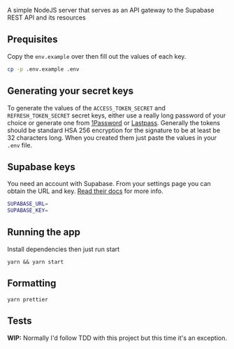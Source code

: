 A simple NodeJS server that serves as an API gateway to the Supabase REST API and its resources

## Prequisites

Copy the `env.example` over then fill out the values of each key.

```bash
cp -p .env.example .env
```

## Generating your secret keys

To generate the values of the `ACCESS_TOKEN_SECRET` and `REFRESH_TOKEN_SECRET` secret keys, either use a really long password of your choice or generate one from [1Password](https://1password.com/password-generator/) or [Lastpass](https://www.lastpass.com/password-generator). Generally the tokens should be standard HSA 256 encryption for the signature to be at least be 32 characters long. When you created them just paste the values in your `.env` file.

## Supabase keys

You need an account with Supabase. From your settings page you can obtain the URL and key. [Read their docs](https://supabase.io/docs/guides/api#getting-started) for more info.

```bash
SUPABASE_URL=
SUPABASE_KEY=
```

## Running the app

Install dependencies then just run start

```node
yarn && yarn start
```

## Formatting

```node
yarn prettier
```

## Tests

**WIP:** Normally I'd follow TDD with this project but this time it's an exception.
